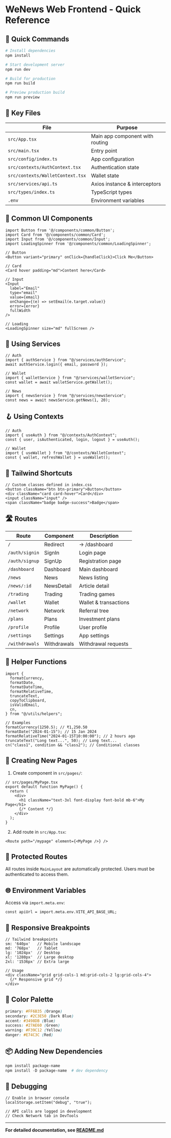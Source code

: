 # WeNews Web Frontend - Quick Reference

## 🚀 Quick Commands

```powershell
# Install dependencies
npm install

# Start development server
npm run dev

# Build for production
npm run build

# Preview production build
npm run preview
```

## 📁 Key Files

| File                             | Purpose                         |
| -------------------------------- | ------------------------------- |
| `src/App.tsx`                    | Main app component with routing |
| `src/main.tsx`                   | Entry point                     |
| `src/config/index.ts`            | App configuration               |
| `src/contexts/AuthContext.tsx`   | Authentication state            |
| `src/contexts/WalletContext.tsx` | Wallet state                    |
| `src/services/api.ts`            | Axios instance & interceptors   |
| `src/types/index.ts`             | TypeScript types                |
| `.env`                           | Environment variables           |

## 🎨 Common UI Components

```tsx
import Button from '@/components/common/Button';
import Card from '@/components/common/Card';
import Input from '@/components/common/Input';
import LoadingSpinner from '@/components/common/LoadingSpinner';

// Button
<Button variant="primary" onClick={handleClick}>Click Me</Button>

// Card
<Card hover padding="md">Content here</Card>

// Input
<Input
  label="Email"
  type="email"
  value={email}
  onChange={(e) => setEmail(e.target.value)}
  error={error}
  fullWidth
/>

// Loading
<LoadingSpinner size="md" fullScreen />
```

## 🔌 Using Services

```tsx
// Auth
import { authService } from "@/services/authService";
await authService.login({ email, password });

// Wallet
import { walletService } from "@/services/walletService";
const wallet = await walletService.getWallet();

// News
import { newsService } from "@/services/newsService";
const news = await newsService.getNews(1, 20);
```

## 🪝 Using Contexts

```tsx
// Auth
import { useAuth } from "@/contexts/AuthContext";
const { user, isAuthenticated, login, logout } = useAuth();

// Wallet
import { useWallet } from "@/contexts/WalletContext";
const { wallet, refreshWallet } = useWallet();
```

## 🎨 Tailwind Shortcuts

```tsx
// Custom classes defined in index.css
<button className="btn btn-primary">Button</button>
<div className="card card-hover">Card</div>
<input className="input" />
<span className="badge badge-success">Badge</span>
```

## 🛣️ Routes

| Route          | Component   | Description           |
| -------------- | ----------- | --------------------- |
| `/`            | Redirect    | → /dashboard          |
| `/auth/signin` | SignIn      | Login page            |
| `/auth/signup` | SignUp      | Registration page     |
| `/dashboard`   | Dashboard   | Main dashboard        |
| `/news`        | News        | News listing          |
| `/news/:id`    | NewsDetail  | Article detail        |
| `/trading`     | Trading     | Trading games         |
| `/wallet`      | Wallet      | Wallet & transactions |
| `/network`     | Network     | Referral tree         |
| `/plans`       | Plans       | Investment plans      |
| `/profile`     | Profile     | User profile          |
| `/settings`    | Settings    | App settings          |
| `/withdrawals` | Withdrawals | Withdrawal requests   |

## 🔧 Helper Functions

```tsx
import {
  formatCurrency,
  formatDate,
  formatDateTime,
  formatRelativeTime,
  truncateText,
  copyToClipboard,
  isValidEmail,
  cn,
} from "@/utils/helpers";

// Examples
formatCurrency(1250.5); // ₹1,250.50
formatDate("2024-01-15"); // 15 Jan 2024
formatRelativeTime("2024-01-15T10:00:00"); // 2 hours ago
truncateText("Long text...", 50); // Long text...
cn("class1", condition && "class2"); // Conditional classes
```

## 🎯 Creating New Pages

1. Create component in `src/pages/`:

```tsx
// src/pages/MyPage.tsx
export default function MyPage() {
  return (
    <div>
      <h1 className="text-3xl font-display font-bold mb-6">My Page</h1>
      {/* Content */}
    </div>
  );
}
```

2. Add route in `src/App.tsx`:

```tsx
<Route path="/mypage" element={<MyPage />} />
```

## 🔐 Protected Routes

All routes inside `MainLayout` are automatically protected. Users must be authenticated to access them.

## 🌐 Environment Variables

Access via `import.meta.env`:

```tsx
const apiUrl = import.meta.env.VITE_API_BASE_URL;
```

## 📱 Responsive Breakpoints

```tsx
// Tailwind breakpoints
sm: '640px'   // Mobile landscape
md: '768px'   // Tablet
lg: '1024px'  // Desktop
xl: '1280px'  // Large desktop
2xl: '1536px' // Extra large

// Usage
<div className="grid grid-cols-1 md:grid-cols-2 lg:grid-cols-4">
  {/* Responsive grid */}
</div>
```

## 🎨 Color Palette

```css
primary: #FF6B35 (Orange)
secondary: #2C3E50 (Dark Blue)
accent: #3498DB (Blue)
success: #27AE60 (Green)
warning: #F39C12 (Yellow)
danger: #E74C3C (Red)
```

## 📦 Adding New Dependencies

```powershell
npm install package-name
npm install -D package-name  # dev dependency
```

## 🐛 Debugging

```tsx
// Enable in browser console
localStorage.setItem("debug", "true");

// API calls are logged in development
// Check Network tab in DevTools
```

---

**For detailed documentation, see [README.md](./README.md)**
